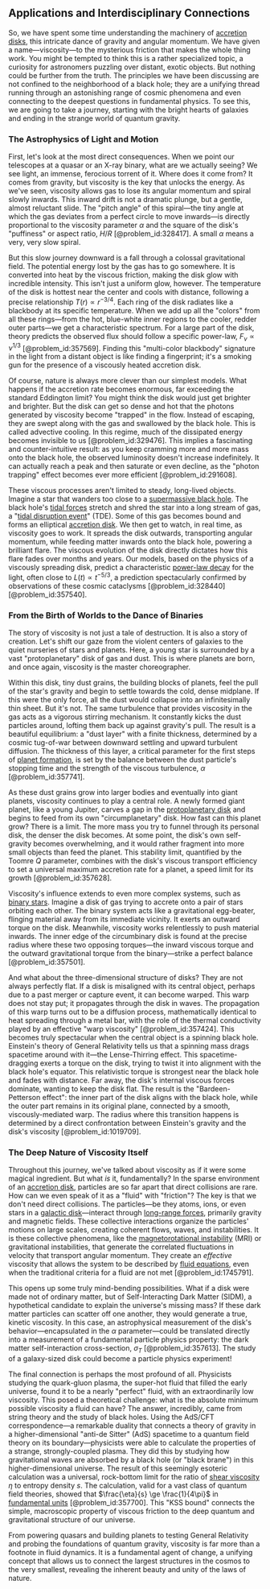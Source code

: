 ## Applications and Interdisciplinary Connections

So, we have spent some time understanding the machinery of [accretion disks](@article_id:159479), this intricate dance of gravity and angular momentum. We have given a name—viscosity—to the mysterious friction that makes the whole thing work. You might be tempted to think this is a rather specialized topic, a curiosity for astronomers puzzling over distant, exotic objects. But nothing could be further from the truth. The principles we have been discussing are not confined to the neighborhood of a black hole; they are a unifying thread running through an astonishing range of cosmic phenomena and even connecting to the deepest questions in fundamental physics. To see this, we are going to take a journey, starting with the bright hearts of galaxies and ending in the strange world of quantum gravity.

### The Astrophysics of Light and Motion

First, let's look at the most direct consequences. When we point our telescopes at a quasar or an X-ray binary, what are we actually seeing? We see light, an immense, ferocious torrent of it. Where does it come from? It comes from gravity, but viscosity is the key that unlocks the energy. As we've seen, viscosity allows gas to lose its angular momentum and spiral slowly inwards. This inward drift is not a dramatic plunge, but a gentle, almost reluctant slide. The "pitch angle" of this spiral—the tiny angle at which the gas deviates from a perfect circle to move inwards—is directly proportional to the viscosity parameter $\alpha$ and the square of the disk's "puffiness" or aspect ratio, $H/R$ [@problem_id:328417]. A small $\alpha$ means a very, very slow spiral.

But this slow journey downward is a fall through a colossal gravitational field. The potential energy lost by the gas has to go somewhere. It is converted into heat by the viscous friction, making the disk glow with incredible intensity. This isn't just a uniform glow, however. The temperature of the disk is hottest near the center and cools with distance, following a precise relationship $T(r) \propto r^{-3/4}$. Each ring of the disk radiates like a blackbody at its specific temperature. When we add up all the "colors" from all these rings—from the hot, blue-white inner regions to the cooler, redder outer parts—we get a characteristic spectrum. For a large part of the disk, theory predicts the observed flux should follow a specific power-law, $F_{\nu} \propto \nu^{1/3}$ [@problem_id:357569]. Finding this "multi-color blackbody" signature in the light from a distant object is like finding a fingerprint; it's a smoking gun for the presence of a viscously heated accretion disk.

Of course, nature is always more clever than our simplest models. What happens if the accretion rate becomes enormous, far exceeding the standard Eddington limit? You might think the disk would just get brighter and brighter. But the disk can get so dense and hot that the photons generated by viscosity become "trapped" in the flow. Instead of escaping, they are swept along with the gas and swallowed by the black hole. This is called advective cooling. In this regime, much of the dissipated energy becomes invisible to us [@problem_id:329476]. This implies a fascinating and counter-intuitive result: as you keep cramming more and more mass onto the black hole, the observed luminosity doesn't increase indefinitely. It can actually reach a peak and then saturate or even decline, as the "photon trapping" effect becomes ever more efficient [@problem_id:291608].

These viscous processes aren't limited to steady, long-lived objects. Imagine a star that wanders too close to a [supermassive black hole](@article_id:159462). The black hole's [tidal forces](@article_id:158694) stretch and shred the star into a long stream of gas, a "[tidal disruption event](@article_id:159650)" (TDE). Some of this gas becomes bound and forms an elliptical [accretion disk](@article_id:159110). We then get to watch, in real time, as viscosity goes to work. It spreads the disk outwards, transporting angular momentum, while feeding matter inwards onto the black hole, powering a brilliant flare. The viscous evolution of the disk directly dictates how this flare fades over months and years. Our models, based on the physics of a viscously spreading disk, predict a characteristic [power-law decay](@article_id:261733) for the light, often close to $L(t) \propto t^{-5/3}$, a prediction spectacularly confirmed by observations of these cosmic cataclysms [@problem_id:328440] [@problem_id:357540].

### From the Birth of Worlds to the Dance of Binaries

The story of viscosity is not just a tale of destruction. It is also a story of creation. Let's shift our gaze from the violent centers of galaxies to the quiet nurseries of stars and planets. Here, a young star is surrounded by a vast "protoplanetary" disk of gas and dust. This is where planets are born, and once again, viscosity is the master choreographer.

Within this disk, tiny dust grains, the building blocks of planets, feel the pull of the star's gravity and begin to settle towards the cold, dense midplane. If this were the only force, all the dust would collapse into an infinitesimally thin sheet. But it's not. The same turbulence that provides viscosity in the gas acts as a vigorous stirring mechanism. It constantly kicks the dust particles around, lofting them back up against gravity's pull. The result is a beautiful equilibrium: a "dust layer" with a finite thickness, determined by a cosmic tug-of-war between downward settling and upward turbulent diffusion. The thickness of this layer, a critical parameter for the first steps of [planet formation](@article_id:160019), is set by the balance between the dust particle's stopping time and the strength of the viscous turbulence, $\alpha$ [@problem_id:357741].

As these dust grains grow into larger bodies and eventually into giant planets, viscosity continues to play a central role. A newly formed giant planet, like a young Jupiter, carves a gap in the [protoplanetary disk](@article_id:157566) and begins to feed from its own "circumplanetary" disk. How fast can this planet grow? There is a limit. The more mass you try to funnel through its personal disk, the denser the disk becomes. At some point, the disk's own self-gravity becomes overwhelming, and it would rather fragment into more small objects than feed the planet. This stability limit, quantified by the Toomre $Q$ parameter, combines with the disk's viscous transport efficiency to set a universal maximum accretion rate for a planet, a speed limit for its growth [@problem_id:357628].

Viscosity's influence extends to even more complex systems, such as [binary stars](@article_id:175760). Imagine a disk of gas trying to accrete onto a pair of stars orbiting each other. The binary system acts like a gravitational egg-beater, flinging material away from its immediate vicinity. It exerts an outward torque on the disk. Meanwhile, viscosity works relentlessly to push material inwards. The inner edge of the circumbinary disk is found at the precise radius where these two opposing torques—the inward viscous torque and the outward gravitational torque from the binary—strike a perfect balance [@problem_id:357501].

And what about the three-dimensional structure of disks? They are not always perfectly flat. If a disk is misaligned with its central object, perhaps due to a past merger or capture event, it can become warped. This warp does not stay put; it propagates through the disk in waves. The propagation of this warp turns out to be a diffusion process, mathematically identical to heat spreading through a metal bar, with the role of the thermal conductivity played by an effective "warp viscosity" [@problem_id:357424]. This becomes truly spectacular when the central object is a spinning black hole. Einstein's theory of General Relativity tells us that a spinning mass drags spacetime around with it—the Lense-Thirring effect. This spacetime-dragging exerts a torque on the disk, trying to twist it into alignment with the black hole's equator. This relativistic torque is strongest near the black hole and fades with distance. Far away, the disk's internal viscous forces dominate, wanting to keep the disk flat. The result is the "Bardeen-Petterson effect": the inner part of the disk aligns with the black hole, while the outer part remains in its original plane, connected by a smooth, viscously-mediated warp. The radius where this transition happens is determined by a direct confrontation between Einstein's gravity and the disk's viscosity [@problem_id:1019709].

### The Deep Nature of Viscosity Itself

Throughout this journey, we've talked about viscosity as if it were some magical ingredient. But what *is* it, fundamentally? In the sparse environment of an [accretion disk](@article_id:159110), particles are so far apart that direct collisions are rare. How can we even speak of it as a "fluid" with "friction"? The key is that we don't need direct collisions. The particles—be they atoms, ions, or even stars in a [galactic disk](@article_id:158130)—interact through [long-range forces](@article_id:181285), primarily gravity and magnetic fields. These collective interactions organize the particles' motions on large scales, creating coherent flows, waves, and instabilities. It is these collective phenomena, like the [magnetorotational instability](@article_id:158952) (MRI) or gravitational instabilities, that generate the correlated fluctuations in velocity that transport angular momentum. They create an *effective* viscosity that allows the system to be described by [fluid equations](@article_id:195235), even when the traditional criteria for a fluid are not met [@problem_id:1745791].

This opens up some truly mind-bending possibilities. What if a disk were made not of ordinary matter, but of Self-Interacting Dark Matter (SIDM), a hypothetical candidate to explain the universe's missing mass? If these dark matter particles can scatter off one another, they would generate a true, kinetic viscosity. In this case, an astrophysical measurement of the disk's behavior—encapsulated in the $\alpha$ parameter—could be translated directly into a measurement of a fundamental particle physics property: the dark matter self-interaction cross-section, $\sigma_T$ [@problem_id:357613]. The study of a galaxy-sized disk could become a particle physics experiment!

The final connection is perhaps the most profound of all. Physicists studying the quark-gluon plasma, the super-hot fluid that filled the early universe, found it to be a nearly "perfect" fluid, with an extraordinarily low viscosity. This posed a theoretical challenge: what is the absolute minimum possible viscosity a fluid can have? The answer, incredibly, came from string theory and the study of black holes. Using the AdS/CFT correspondence—a remarkable duality that connects a theory of gravity in a higher-dimensional "anti-de Sitter" (AdS) spacetime to a quantum field theory on its boundary—physicists were able to calculate the properties of a strange, strongly-coupled plasma. They did this by studying how gravitational waves are absorbed by a black hole (or "black brane") in this higher-dimensional universe. The result of this seemingly esoteric calculation was a universal, rock-bottom limit for the ratio of [shear viscosity](@article_id:140552) $\eta$ to entropy density $s$. The calculation, valid for a vast class of quantum field theories, showed that $\frac{\eta}{s} \ge \frac{1}{4\pi}$ in [fundamental units](@article_id:148384) [@problem_id:357700]. This "KSS bound" connects the simple, macroscopic property of viscous friction to the deep quantum and gravitational structure of our universe.

From powering quasars and building planets to testing General Relativity and probing the foundations of quantum gravity, viscosity is far more than a footnote in fluid dynamics. It is a fundamental agent of change, a unifying concept that allows us to connect the largest structures in the cosmos to the very smallest, revealing the inherent beauty and unity of the laws of nature.